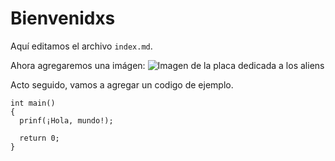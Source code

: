 # Bienvenidxs

Aquí editamos el archivo `index.md`.

Ahora agregaremos una imágen: 
![Imagen de la placa dedicada a los aliens](https://upload.wikimedia.org/wikipedia/commons/thumb/0/02/Pioneer_plaque.svg/1200px-Pioneer_plaque.svg.png)

Acto seguido, vamos a agregar un codigo de ejemplo.

```
int main()
{
  prinf(¡Hola, mundo!);
  
  return 0;
}
```

